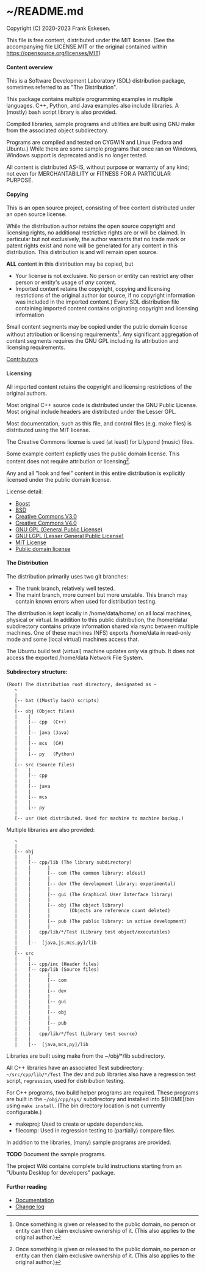 <!-- -------------------------------------------------------------------------
//
//       Copyright (C) 2020-2023 Frank Eskesen.
//
//       This file is free content, distributed under the MIT license.
//       (See accompanying file LICENSE.MIT or the original contained
//       within https://opensource.org/licenses/MIT)
//
//----------------------------------------------------------------------------
//
// Title-
//       ~/README.md
//
// Purpose-
//       SDL Project overview information.
//
// Last change date-
//       2023/07/22
//
//------------------------------------------------------------------------ -->

# ~/README.md

Copyright (C) 2020-2023 Frank Eskesen.

This file is free content, distributed under the MIT license.
(See the accompanying file LICENSE.MIT or the original contained
within https://opensource.org/licenses/MIT)

#### Content overview
This is a Software Development Laboratory (SDL) distribution package,
sometimes referred to as "The Distribution".

This package contains multiple programming examples in multiple languages.
C++, Python, and Java examples also include libraries.
A (mostly) bash script library is also provided.

Compiled libraries, sample programs and utilities are built using GNU make
from the associated object subdirectory.

Programs are compiled and tested on CYGWIN and Linux (Fedora and Ubuntu.)
While there are some sample programs that once ran on Windows,
Windows support is deprecated and is no longer tested.

All content is distributed AS-IS, without purpose or warranty of any kind;
not even for MERCHANTABILITY or FITNESS FOR A PARTICULAR PURPOSE.

#### Copying
This is an open source project, consisting of free content distributed under
an open source license.

While the distribution author retains the open source copyright and licensing
rights, no additional restrictive rights are or will be claimed.
In particular but not exclusively, the author warrants that no trade mark or
patent rights exist and none will be generated for any content in this
distribution. This distribution is and will remain open source.

**ALL** content in this distribution may be copied, but
- Your license is not exclusive. No person or entity can restrict any other
person or entity's usage of *any* content.
- Imported content retains the copyright, copying and licensing restrictions
of the original author (or source, if no copyright information was included
in the imported content.)
Every SDL distribution file containing imported content contains
originating copyright and licensing information

Small content segments may be copied under the public domain license
without attribution or licensing requirements[^1].
Any significant aggregation of content segments requires the GNU GPL
including its attribution and licensing requirements.

[Contributors](./CONTRIBUTORS.md)

#### Licensing
All imported content retains the copyright and licensing restrictions of
the original authors.

Most original C++ source code is distributed under the GNU Public License.
Most original include headers are distributed under the Lesser GPL.

Most documentation, such as this file, and control files (e.g. make files) is
distributed using the MIT license.

The Creative Commons license is used (at least) for Lilypond (music) files.

Some example content explictly uses the public domain license.
This content does not require attribution or licensing[^1].

Any and all "look and feel" content in this entire distribution is explicitly
licensed under the public domain license.

[^1]: Once something is given or released to the public domain,
no person or entity can then claim exclusive ownership of it.
(This also applies to the original author.)

License detail:
- [Boost](.licenses/LICENSE.BOOST-1.0)
- [BSD](.licenses/LICENSE.BSD-3)
- [Creative Commons V3.0](.licenses/LICENSE.BY_SA-3.0)
- [Creative Commons V4.0](.licenses/LICENSE.BY_SA-4.0)
- [GNU GPL (General Public License)](.licenses/LICENSE.GPL-3.0)
- [GNU LGPL (Lesser General Public License)](.licenses/LICENSE.LGPL-3.0)
- [MIT License](.licenses/LICENSE.MIT)
- [Public domain license](.licenses/LICENSE.UNLICENSE)

#### The Distribution
The distribution primarily uses two git branches:
- The trunk branch, relatively well tested.
- The maint branch, more current but more unstable.
This branch may contain known errors when used for distribution testing.

The distribution is kept locally in /home/data/home/ on all local machines,
physical or virtual.
In addition to this public distribution, the /home/data/ subdirectory contains
private information shared via rsync between multiple machines.
One of these machines (NFS) exports /home/data in read-only mode and
some (local virtual) machines access that.

The Ubuntu build test (virtual) machine updates only via github.
It does not access the exported /home/data Network File System.

#### Subdirectory structure:

```
(Root) The distribution root directory, designated as ~
   ~
   |
   [-- bat ((Mostly bash) scripts)
   |
   [-- obj (Object files)
   |    |
   |    [-- cpp  (C++)
   |    |
   |    [-- java (Java)
   |    |
   |    [-- mcs  (C#)
   |    |
   |    [-- py   (Python)
   |
   [-- src (Source files)
   |    |
   |    [-- cpp
   |    |
   |    [-- java
   |    |
   |    [-- mcs
   |    |
   |    [-- py
   |
   [-- usr (Not distributed. Used for machine to machine backup.)
```

Multiple libraries are also provided:

```
   ~
   |
   [-- obj
   |    |
   |    [-- cpp/lib (The library subdirectory)
   |    |      |
   |    |      [-- com (The common library: oldest)
   |    |      |
   |    |      [-- dev (The development library: experimental)
   |    |      |
   |    |      [-- gui (The Graphical User Interface library)
   |    |      |
   |    |      [-- obj (The object library)
   |    |      |       (Objects are reference count deleted)
   |    |      |
   |    |      [-- pub (The public library: in active development)
   |    |      |
   |    |   cpp/lib/*/Test (Library test object/executables)
   |    |
   |    [--  [java,js,mcs,py]/lib
   |
   [-- src
   |    |
   |    [-- cpp/inc (Header files)
   |    [-- cpp/lib (Source files)
   |    |      |
   |    |      [-- com
   |    |      |
   |    |      [-- dev
   |    |      |
   |    |      [-- gui
   |    |      |
   |    |      [-- obj
   |    |      |
   |    |      [-- pub
   |    |      |
   |    |   cpp/lib/*/Test (Library test source)
   |    |
   |    [--  [java,mcs,py]/lib
```

Libraries are built using make from the ~/obj/*/lib subdirectory.

All C++ libraries have an associated Test subdirectory:
`~/src/cpp/lib/*/Test`
The dev and pub libraries also have a regression test script, `regression`,
used for distribution testing.

For C++ programs, two build helper programs are required.
These programs are built in the `~/obj/cpp/sys/` subdirectory and installed
into $(HOME)/bin using `make install`.
(The bin directory location is not currrently configurable.)

- makeproj: Used to create or update dependencies.
- filecomp: Used in regression testing to (partially) compare files.

In addition to the libraries, (many) sample programs are provided.

__TODO__ Document the sample programs.

The project Wiki contains complete build instructions starting from an
"Ubuntu Desktop for developers" package.

#### Further reading

- [Documentation](src/doc/index.md)
- [Change log](./COMMIT.md)
